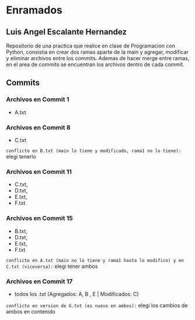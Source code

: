 # Enramados
## Luis Angel Escalante Hernandez
Repositorio de una practica que realice en clase de Programacion con Python, consistia en crear dos ramas aparte de la main y agregar, modificar y eliminar archivos entre los commits. Ademas de hacer merge entre ramas, en el area de commits se encuentran los archivos dentro de cada commit.

## Commits
### Archivos en Commit 1
- A.txt
### Archivos en Commit 8
- C.txt

`conflicto en B.txt (main lo tiene y modificado, rama1 no lo tiene):` elegi tenerlo
### Archivos en Commit 11
- C.txt, 
- D.txt, 
- E.txt, 
- F.txt
### Archivos en Commit 15
- B.txt, 
- D.txt, 
- E.txt, 
- F.txt

`conflicto en A.txt (main no lo tiene y rama1 hasta lo modifico) y en C.txt (viceversa):` elegi tener ambos
### Archivos en Commit 17 
- todos los .txt (Agregados: A, B , E | Modificados: C)

`conflicto en version de G.txt (es nuevo en ambos):` elegi los cambios de ambos en contenido